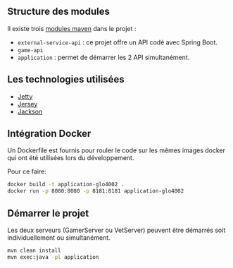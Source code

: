 ## Structure des modules

Il existe trois [modules maven](https://maven.apache.org/guides/mini/guide-multiple-modules.html) dans le projet :

* `external-service-api` : ce projet offre un API codé avec Spring Boot.
* `game-api`
* `application` : permet de démarrer les 2 API simultanément.

## Les technologies utilisées

* [Jetty](https://www.eclipse.org/jetty/)
* [Jersey](https://jersey.github.io/)
* [Jackson](https://www.baeldung.com/jackson)

## Intégration Docker

Un Dockerfile est fournis pour rouler le code sur les mêmes images docker qui ont été utilisées lors du développement.

Pour ce faire:

```bash
docker build -t application-glo4002 .
docker run -p 8080:8080 -p 8181:8181 application-glo4002
```

## Démarrer le projet

Les deux serveurs (GamerServer ou VetServer) peuvent être démarrés soit individuellement ou simultanément. 

```bash
mvn clean install
mvn exec:java -pl application
```
